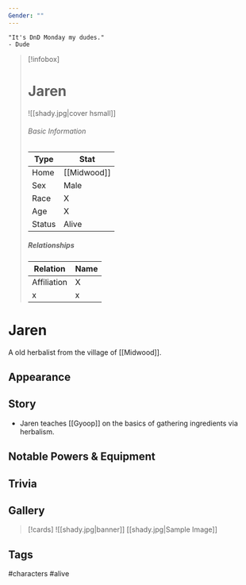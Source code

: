 ```yaml
---
Gender: ""
---
```

	"It's DnD Monday my dudes." 
	- Dude

> [!infobox]
> # Jaren
> ![[shady.jpg|cover hsmall]]
> ###### Basic Information
> | Type | Stat |
> | ---- | ---- |
> | Home | [[Midwood]] |
> | Sex | Male |
> | Race | X |
> | Age | X |
> | Status | Alive |
> ##### Relationships
> | Relation | Name |
> | ---- | ---- |
> | Affiliation | X |
> | x | x |

# Jaren
A old herbalist from the village of [[Midwood]].
## Appearance
## Story
- Jaren teaches [[Gyoop]] on the basics of gathering ingredients via herbalism.
## Notable Powers & Equipment
## Trivia

## Gallery
>[!cards]
>![[shady.jpg|banner]]
>[[shady.jpg|Sample Image]]
>

## Tags
#characters #alive 